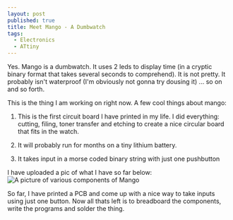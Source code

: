 ```yaml
---
layout: post
published: true
title: Meet Mango - A Dumbwatch
tags:
  - Electronics
  - ATtiny
---
```

Yes. Mango is a dumbwatch. It uses 2 leds to display time (in a cryptic binary format that takes several seconds to comprehend). It is not pretty. It probably isn't waterproof (I'm obviously not gonna try dousing it) ... so on and so forth.

This is the thing I am working on right now. A few cool things about mango:

1. This is the first circuit board I have printed in my life. I did everything: cutting, filing, toner transfer and etching to create a nice circular board that fits in the watch.

2. It will probably run for months on a tiny lithium battery.

3. It takes input in a morse coded binary string with just one pushbutton

I have uploaded a pic of what I have so far below:
![A picture of various components of Mango]({{site.baseurl}}/assets/img/images/20180622_163330.jpg)


So far, I have printed a PCB and come up with a nice way to take inputs using just one button. Now all thats left is to breadboard the components, write the programs and solder the thing.
